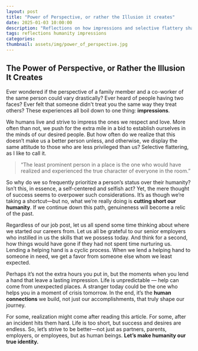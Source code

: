 ```yaml
---
layout: post
title: "Power of Perspective, or rather the Illusion it creates"
date: 2025-01-03 10:00:00
description: "Reflections on how impressions and selective flattery shape our behavior and humanity."
tags: reflections humanity impressions
categories:
thumbnail: assets/img/power_of_perspective.jpg
---
```


## The Power of Perspective, or Rather the Illusion It Creates

Ever wondered if the perspective of a family member and a co-worker of the same person could vary drastically? Ever heard of people having two faces? Ever felt that someone didn't treat you the same way they treat others? These experiences all boil down to one thing: **impressions**.

We humans live and strive to impress the ones we respect and love. More often than not, we push for the extra mile in a bid to establish ourselves in the minds of our desired people. But how often do we realize that this doesn’t make us a better person unless, and otherwise, we display the same attitude to those who are less privileged than us? Selective flattering, as I like to call it. 

> “The least prominent person in a place is the one who would have realized and experienced the true character of everyone in the room.”

So why do we so frequently prioritize a person’s status over their humanity? Isn’t this, in essence, a self-centered and selfish act? Yet, the mere thought of success seems to overpower such considerations. It’s as though we’re taking a shortcut—but no, what we’re really doing is **cutting short our humanity**. If we continue down this path, genuineness will become a relic of the past.

Regardless of our job post, let us all spend some time thinking about where we started our careers from. Let us all be grateful to our senior employers who instilled in us the skills that we possess today. And think for a second, how things would have gone if they had not spent time nurturing us. Lending a helping hand is a cyclic process. When we lend a helping hand to someone in need, we get a favor from someone else whom we least expected.

Perhaps it’s not the extra hours you put in, but the moments when you lend a hand that leave a lasting impression. Life is unpredictable — help can come from unexpected places. A stranger today could be the one who helps you in a moment of crisis tomorrow. In the end, it’s the **human connections** we build, not just our accomplishments, that truly shape our journey.

For some, realization might come after reading this article. For some, after an incident hits them hard. Life is too short, but success and desires are endless. So, let’s strive to be better—not just as partners, parents, employers, or employees, but as human beings. **Let’s make humanity our true identity.**
